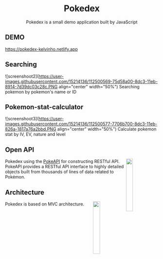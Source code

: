 <h1 align="center">Pokedex</h1>

<p align="center">
Pokedex is a small demo application built by JavaScript<br>
</p>

## DEMO
https://pokedex-kelvinho.netlify.app

## Searching
![screenshoot2](https://user-images.githubusercontent.com/15214136/112500569-75d58a00-8dc3-11eb-8914-7d39dc03c28c.PNG  align="center" width="50%")
Searching pokemon by pokemon's name or ID

## Pokemon-stat-calculator
![screenshoot3](https://user-images.githubusercontent.com/15214136/112500577-7706b700-8dc3-11eb-826a-1817a76a2bbd.PNG  align="center" width="50%")
Calculate pokemon stat by IV, EV, nature and level

## Open API

<img src="https://user-images.githubusercontent.com/24237865/83422649-d1b1d980-a464-11ea-8c91-a24fdf89cd6b.png" align="right" width="21%"/>

Pokedex using the [PokeAPI](https://pokeapi.co/) for constructing RESTful API.<br>
PokeAPI provides a RESTful API interface to highly detailed objects built from thousands of lines of data related to Pokémon.

## Architecture
Pokedex is based on MVC architecture.
<img src="https://upload.wikimedia.org/wikipedia/commons/thumb/a/a0/MVC-Process.svg/1200px-MVC-Process.svg.png" align="right" width="21%">
